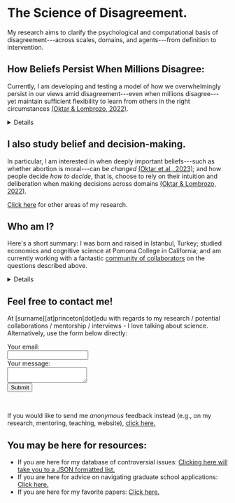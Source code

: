 # The Science of Disagreement.
My research aims to clarify the psychological and computational basis of disagreement---across scales, domains, and agents---from definition to intervention.

## How Beliefs Persist When Millions Disagree:
Currently, I am developing and testing a model of how we overwhelmingly persist in our views amid disagreement---even when millions disagree---yet maintain sufficient flexibility to learn from others in the right circumstances [(Oktar & Lombrozo, 2022)](https://escholarship.org/uc/item/3380n01h).  

<details><summary>Details</summary>
We disagree---collectively, forcefully, and frequently. We disagree in business meetings and violent protests; about scientific issues and moral questions; with loved ones and with millions of strangers. 
<br><br>
Despite much research, our understanding of disagreement is quite limited (see, e.g., Klofstad, 2013). My work brings together insights from social and cognitive psychology, epistemology, and probability theory to shed light on this important phenomenon. I suggest that there are four distinct dimensions of disagreement that determine our responses to it, and that effective interventions aimed towards changing beliefs need to be tailored to these dimensions.
</details>

## I also study belief and decision-making.
In particular, I am interested in when deeply important beliefs---such as whether abortion is moral---can be _changed_ [(Oktar et al., 2023)](https://doi.org/10.1016/j.cognition.2023.105434); and 
how people decide _how to decide_, that is, choose to rely on their intuition and deliberation when making decisions across domains [(Oktar & Lombrozo, 2022)](https://www.sciencedirect.com/science/article/pii/S0010027722000099).

[Click here](./other-research.md) for other areas of my research. 

## Who am I?
Here's a short summary: I was born and raised in Istanbul, Turkey; studied economics and cognitive science at Pomona College in California; and am currently working with a fantastic [community of collaborators](./collaborators.md) on the questions described above. 

<details><summary>Details</summary>
Like many, my research is motivated by my past. I left Turkey to study in the U.S because I thought it was collapsing economically and losing its democratic, secular values (this turned out to be <a href="https://www.brookings.edu/articles/the-rise-and-fall-of-liberal-democracy-in-turkey-implications-for-the-west/">true</a>). Participating in the Gezi Park <a href="https://en.wikipedia.org/wiki/Gezi_Park_protests">protests</a> made me acutely aware of the importance of dissent---and our remarkable, violent capacity for it. Since then, I have been trying to understand how and when others' beliefs influence ours. 
</details>

## Feel free to contact me! 
At [surname][at]princeton[dot]edu with regards to my research / potential collaborations / mentorship / interviews - I love talking about science. Alternatively, use the form below directly:
<html>
  <head>
      <script src="https://www.google.com/recaptcha/api.js?render=6Lc8hYcoAAAAACACR3N36SoQ7M8gWmlE7xAxpPsf"></script>
      <script>
          grecaptcha.ready(function () {
              grecaptcha.execute('6Lc8hYcoAAAAACACR3N36SoQ7M8gWmlE7xAxpPsf', {action: 'submit'}).then(function (token) {
                  console.info("got token: " + token);
                  document.getElementById('g-recaptcha-response').value = token;
              });
          });
      </script>
  </head>
  <body>
      <form action="https://formspree.io/f/mqkvgvvk" method="POST">
          <label>
            Your email: 
            <br><input type="email" name="email">
          </label><br>
          <label>
            Your message:
            <br><textarea name="message"></textarea>
          </label>
          <input type="hidden" id="g-recaptcha-response" name="g-recaptcha-response">
          <br><input type="submit" class="btn btn-primary" value="Submit"/><br>
      </form>
  </body>
  <br>
</html>

If you would like to send me _anonymous_ feedback instead (e.g., on my research, mentoring, teaching, website), [click here.](https://docs.google.com/forms/d/1t2G5ZI214eO0Qs7lT00XGp47SAOlQRsedRkwc87SUnY)

## You may be here for resources: 
- If you are here for my database of controversial issues: [Clicking here will take you to a JSON formatted list.](https://github.com/keremoktar/disagreement_statsampling/blob/main/issues.js) 
- If you are here for advice on navigating graduate school applications: [Click here.](/advice.md)
- If you are here for my favorite papers: [Click here.](/paperpile.md) 


